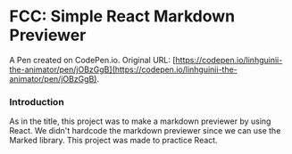 # FCC: Simple React Markdown Previewer

A Pen created on CodePen.io. Original URL: [https://codepen.io/linhguinii-the-animator/pen/jOBzGgB](https://codepen.io/linhguinii-the-animator/pen/jOBzGgB).


### Introduction
As in the title, this project was to make a markdown previewer by using React. We didn't hardcode the markdown previewer since we can use the Marked library. This project was made to practice React.
